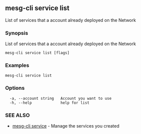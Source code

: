 ## mesg-cli service list

List of services that a account already deployed on the Network

### Synopsis

List of services that a account already deployed on the Network

```
mesg-cli service list [flags]
```

### Examples

```
mesg-cli service list
```

### Options

```
  -a, --account string   Account you want to use
  -h, --help             help for list
```

### SEE ALSO

* [mesg-cli service](mesg-cli_service.md)	 - Manage the services you created

